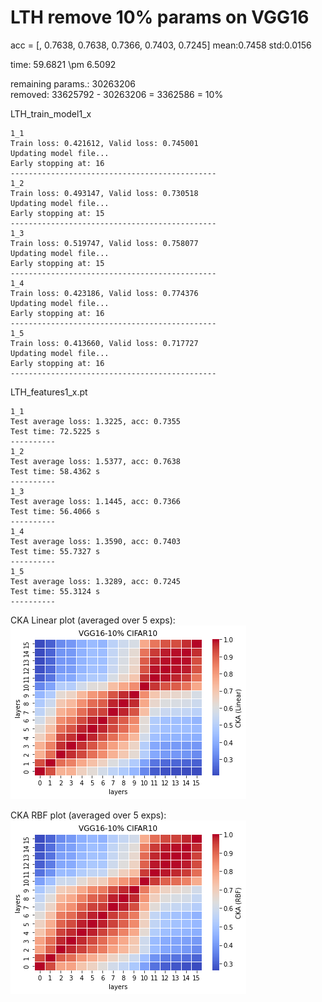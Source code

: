 # LTH remove 10% params on VGG16

acc = [, 0.7638, 0.7638, 0.7366, 0.7403, 0.7245] mean:0.7458 std:0.0156 

time: 59.6821 \pm 6.5092

remaining params.: 30263206 <br>
removed: 33625792 - 30263206 = 3362586 = 10%

LTH_train_model1_x
```
1_1
Train loss: 0.421612, Valid loss: 0.745001
Updating model file...
Early stopping at: 16
----------------------------------------------
1_2
Train loss: 0.493147, Valid loss: 0.730518
Updating model file...
Early stopping at: 15
----------------------------------------------
1_3
Train loss: 0.519747, Valid loss: 0.758077
Updating model file...
Early stopping at: 15
----------------------------------------------
1_4
Train loss: 0.423186, Valid loss: 0.774376
Updating model file...
Early stopping at: 16
----------------------------------------------
1_5
Train loss: 0.413660, Valid loss: 0.717727
Updating model file...
Early stopping at: 16
----------------------------------------------
```

LTH_features1_x.pt
```
1_1
Test average loss: 1.3225, acc: 0.7355
Test time: 72.5225 s
----------
1_2
Test average loss: 1.5377, acc: 0.7638
Test time: 58.4362 s
----------
1_3
Test average loss: 1.1445, acc: 0.7366
Test time: 56.4066 s
----------
1_4
Test average loss: 1.3590, acc: 0.7403
Test time: 55.7327 s
----------
1_5
Test average loss: 1.3289, acc: 0.7245
Test time: 55.3124 s
----------
```

CKA Linear plot (averaged over 5 exps):<br>
![vgg16_10_linear](vgg16_10_linear.png)

CKA RBF plot (averaged over 5 exps): <br>
![vgg16_10_rbf](vgg16_10_rbf.png)
  

